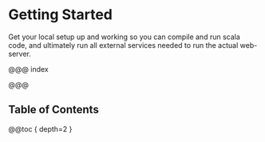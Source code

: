 # Getting Started

Get your local setup up and working so you can compile and run scala code, and ultimately run all external services needed to run the actual web-server.

@@@ index

@@@

## Table of Contents

@@toc { depth=2 }

